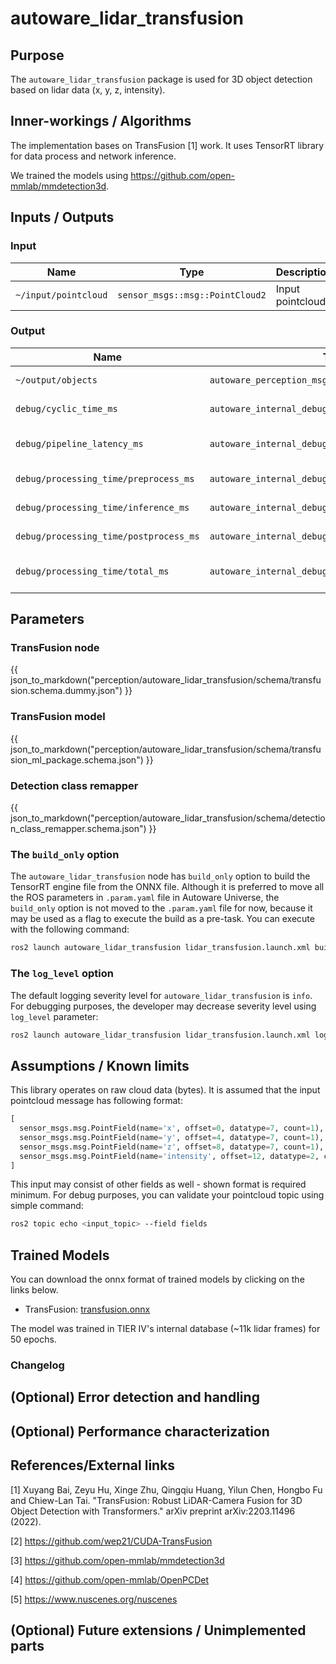 # autoware_lidar_transfusion

## Purpose

The `autoware_lidar_transfusion` package is used for 3D object detection based on lidar data (x, y, z, intensity).

## Inner-workings / Algorithms

The implementation bases on TransFusion [1] work. It uses TensorRT library for data process and network inference.

We trained the models using <https://github.com/open-mmlab/mmdetection3d>.

## Inputs / Outputs

### Input

| Name                 | Type                            | Description       |
| -------------------- | ------------------------------- | ----------------- |
| `~/input/pointcloud` | `sensor_msgs::msg::PointCloud2` | Input pointcloud. |

### Output

| Name                                   | Type                                                | Description                 |
| -------------------------------------- | --------------------------------------------------- | --------------------------- |
| `~/output/objects`                     | `autoware_perception_msgs::msg::DetectedObjects`    | Detected objects.           |
| `debug/cyclic_time_ms`                 | `autoware_internal_debug_msgs::msg::Float64Stamped` | Cyclic time (ms).           |
| `debug/pipeline_latency_ms`            | `autoware_internal_debug_msgs::msg::Float64Stamped` | Pipeline latency time (ms). |
| `debug/processing_time/preprocess_ms`  | `autoware_internal_debug_msgs::msg::Float64Stamped` | Preprocess (ms).            |
| `debug/processing_time/inference_ms`   | `autoware_internal_debug_msgs::msg::Float64Stamped` | Inference time (ms).        |
| `debug/processing_time/postprocess_ms` | `autoware_internal_debug_msgs::msg::Float64Stamped` | Postprocess time (ms).      |
| `debug/processing_time/total_ms`       | `autoware_internal_debug_msgs::msg::Float64Stamped` | Total processing time (ms). |

## Parameters

### TransFusion node

{{ json_to_markdown("perception/autoware_lidar_transfusion/schema/transfusion.schema.dummy.json") }}

### TransFusion model

{{ json_to_markdown("perception/autoware_lidar_transfusion/schema/transfusion_ml_package.schema.json") }}

### Detection class remapper

{{ json_to_markdown("perception/autoware_lidar_transfusion/schema/detection_class_remapper.schema.json") }}

### The `build_only` option

The `autoware_lidar_transfusion` node has `build_only` option to build the TensorRT engine file from the ONNX file.
Although it is preferred to move all the ROS parameters in `.param.yaml` file in Autoware Universe, the `build_only` option is not moved to the `.param.yaml` file for now, because it may be used as a flag to execute the build as a pre-task. You can execute with the following command:

```bash
ros2 launch autoware_lidar_transfusion lidar_transfusion.launch.xml build_only:=true
```

### The `log_level` option

The default logging severity level for `autoware_lidar_transfusion` is `info`. For debugging purposes, the developer may decrease severity level using `log_level` parameter:

```bash
ros2 launch autoware_lidar_transfusion lidar_transfusion.launch.xml log_level:=debug
```

## Assumptions / Known limits

This library operates on raw cloud data (bytes). It is assumed that the input pointcloud message has following format:

```python
[
  sensor_msgs.msg.PointField(name='x', offset=0, datatype=7, count=1),
  sensor_msgs.msg.PointField(name='y', offset=4, datatype=7, count=1),
  sensor_msgs.msg.PointField(name='z', offset=8, datatype=7, count=1),
  sensor_msgs.msg.PointField(name='intensity', offset=12, datatype=2, count=1)
]
```

This input may consist of other fields as well - shown format is required minimum.
For debug purposes, you can validate your pointcloud topic using simple command:

```bash
ros2 topic echo <input_topic> --field fields
```

## Trained Models

You can download the onnx format of trained models by clicking on the links below.

- TransFusion: [transfusion.onnx](https://awf.ml.dev.web.auto/perception/models/transfusion/t4xx1_90m/v2/transfusion.onnx)

The model was trained in TIER IV's internal database (~11k lidar frames) for 50 epochs.

### Changelog

## (Optional) Error detection and handling

<!-- Write how to detect errors and how to recover from them.

Example:
  This package can handle up to 20 obstacles. If more obstacles found, this node will give up and raise diagnostic errors.
-->

## (Optional) Performance characterization

<!-- Write performance information like complexity. If it wouldn't be the bottleneck, not necessary.

Example:
  ### Complexity

  This algorithm is O(N).

  ### Processing time

  ...
-->

## References/External links

[1] Xuyang Bai, Zeyu Hu, Xinge Zhu, Qingqiu Huang, Yilun Chen, Hongbo Fu and Chiew-Lan Tai. "TransFusion: Robust LiDAR-Camera Fusion for 3D Object Detection with Transformers." arXiv preprint arXiv:2203.11496 (2022). <!-- cspell:disable-line -->

[2] <https://github.com/wep21/CUDA-TransFusion>

[3] <https://github.com/open-mmlab/mmdetection3d>

[4] <https://github.com/open-mmlab/OpenPCDet>

[5] <https://www.nuscenes.org/nuscenes>

## (Optional) Future extensions / Unimplemented parts

<!-- Write future extensions of this package.

Example:
  Currently, this package can't handle the chattering obstacles well. We plan to add some probabilistic filters in the perception layer to improve it.
  Also, there are some parameters that should be global(e.g. vehicle size, max steering, etc.). These will be refactored and defined as global parameters so that we can share the same parameters between different nodes.
-->
